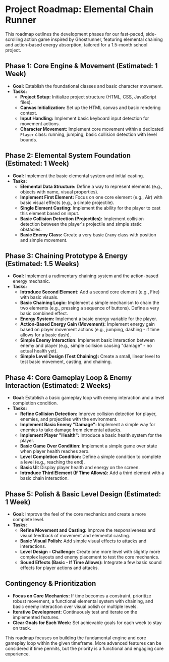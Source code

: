 # Project Roadmap: Elemental Chain Runner

This roadmap outlines the development phases for our fast-paced, side-scrolling action game inspired by Ghostrunner, featuring elemental chaining and action-based energy absorption, tailored for a 1.5-month school project.

## Phase 1: Core Engine & Movement (Estimated: 1 Week)

- **Goal:** Establish the foundational classes and basic character movement.
- **Tasks:**
    - **Project Setup:** Initialize project structure (HTML, CSS, JavaScript files).
    - **Canvas Initialization:** Set up the HTML canvas and basic rendering context.
    - **Input Handling:** Implement basic keyboard input detection for movement actions.
    - **Character Movement:** Implement core movement within a dedicated `Player` class: running, jumping, basic collision detection with level bounds.

## Phase 2: Elemental System Foundation (Estimated: 1 Week)

- **Goal:** Implement the basic elemental system and initial casting.
- **Tasks:**
    - **Elemental Data Structure:** Define a way to represent elements (e.g., objects with name, visual properties).
    - **Implement First Element:** Focus on one core element (e.g., Air) with basic visual effects (e.g., a simple projectile).
    - **Single Element Casting:** Implement the ability for the player to cast this element based on input.
    - **Basic Collision Detection (Projectiles):** Implement collision detection between the player's projectile and simple static obstacles.
    - **Basic Enemy Class:** Create a very basic `Enemy` class with position and simple movement.

## Phase 3: Chaining Prototype & Energy (Estimated: 1.5 Weeks)

- **Goal:** Implement a rudimentary chaining system and the action-based energy mechanic.
- **Tasks:**
    - **Introduce Second Element:** Add a second core element (e.g., Fire) with basic visuals.
    - **Basic Chaining Logic:** Implement a simple mechanism to chain the two elements (e.g., pressing a sequence of buttons). Define a very basic combined effect.
    - **Energy System:** Implement a basic energy variable for the player.
    - **Action-Based Energy Gain (Movement):** Implement energy gain based on player movement actions (e.g., jumping, dashing - if time allows for a basic dash).
    - **Simple Enemy Interaction:** Implement basic interaction between enemy and player (e.g., simple collision causing "damage" - no actual health yet).
    - **Simple Level Design (Test Chaining):** Create a small, linear level to test basic movement, casting, and chaining.

## Phase 4: Core Gameplay Loop & Enemy Interaction (Estimated: 2 Weeks)

- **Goal:** Establish a basic gameplay loop with enemy interaction and a level completion condition.
- **Tasks:**
    - **Refine Collision Detection:** Improve collision detection for player, enemies, and projectiles with the environment.
    - **Implement Basic Enemy "Damage":** Implement a simple way for enemies to take damage from elemental attacks.
    - **Implement Player "Health":** Introduce a basic health system for the player.
    - **Basic Game Over Condition:** Implement a simple game over state when player health reaches zero.
    - **Level Completion Condition:** Define a simple condition to complete a level (e.g., reaching the end).
    - **Basic UI:** Display player health and energy on the screen.
    - **Introduce Third Element (If Time Allows):** Add a third element with a basic chain interaction.

## Phase 5: Polish & Basic Level Design (Estimated: 1 Week)

- **Goal:** Improve the feel of the core mechanics and create a more complete level.
- **Tasks:**
    - **Refine Movement and Casting:** Improve the responsiveness and visual feedback of movement and elemental casting.
    - **Basic Visual Polish:** Add simple visual effects to attacks and interactions.
    - **Level Design - Challenge:** Create one more level with slightly more complex layouts and enemy placement to test the core mechanics.
    - **Sound Effects (Basic - If Time Allows):** Integrate a few basic sound effects for player actions and attacks.

## Contingency & Prioritization

- **Focus on Core Mechanics:** If time becomes a constraint, prioritize robust movement, a functional elemental system with chaining, and basic enemy interaction over visual polish or multiple levels.
- **Iterative Development:** Continuously test and iterate on the implemented features.
- **Clear Goals for Each Week:** Set achievable goals for each week to stay on track.

This roadmap focuses on building the fundamental engine and core gameplay loop within the given timeframe. More advanced features can be considered if time permits, but the priority is a functional and engaging core experience.
